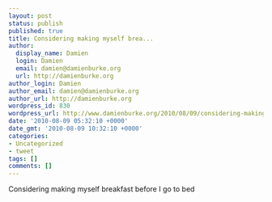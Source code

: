```yaml
---
layout: post
status: publish
published: true
title: Considering making myself brea...
author:
  display_name: Damien
  login: Damien
  email: damien@damienburke.org
  url: http://damienburke.org
author_login: Damien
author_email: damien@damienburke.org
author_url: http://damienburke.org
wordpress_id: 830
wordpress_url: http://www.damienburke.org/2010/08/09/considering-making-myself-brea/
date: '2010-08-09 05:32:10 +0000'
date_gmt: '2010-08-09 10:32:10 +0000'
categories:
- Uncategorized
- tweet
tags: []
comments: []
---
```

<p>Considering making myself breakfast before I go to bed</p>
